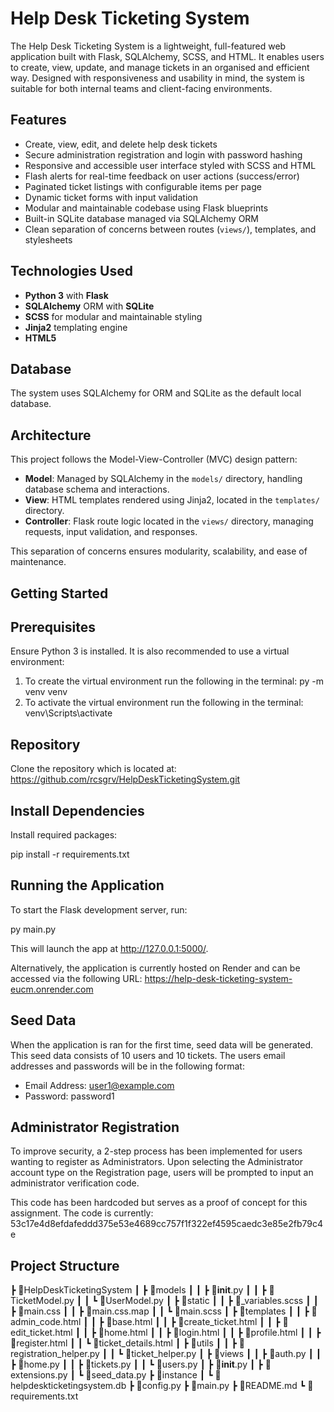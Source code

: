 # Help Desk Ticketing System

The Help Desk Ticketing System is a lightweight, full-featured web application built with Flask, SQLAlchemy, SCSS, and HTML. It enables users to create, view, update, and manage  tickets in an organised and efficient way. Designed with responsiveness and usability in mind, the system is suitable for both internal teams and client-facing environments. 

## Features

- Create, view, edit, and delete help desk tickets
- Secure administration registration and login with password hashing
- Responsive and accessible user interface styled with SCSS and HTML
- Flash alerts for real-time feedback on user actions (success/error)
- Paginated ticket listings with configurable items per page
- Dynamic ticket forms with input validation
- Modular and maintainable codebase using Flask blueprints
- Built-in SQLite database managed via SQLAlchemy ORM
- Clean separation of concerns between routes (`views/`), templates, and stylesheets

## Technologies Used

- **Python 3** with **Flask**
- **SQLAlchemy** ORM with **SQLite**
- **SCSS** for modular and maintainable styling
- **Jinja2** templating engine
- **HTML5**

## Database
The system uses SQLAlchemy for ORM and SQLite as the default local database. 

## Architecture

This project follows the Model-View-Controller (MVC) design pattern:

- **Model**: Managed by SQLAlchemy in the `models/` directory, handling database schema and interactions.
- **View**: HTML templates rendered using Jinja2, located in the `templates/` directory.
- **Controller**: Flask route logic located in the `views/` directory, managing requests, input validation, and responses.

This separation of concerns ensures modularity, scalability, and ease of maintenance.

## Getting Started

## Prerequisites

Ensure Python 3 is installed. It is also recommended to use a virtual environment:

1) To create the virtual environment run the following in the terminal: py -m venv venv
2) To activate the virtual environment run the following in the terminal: venv\Scripts\activate

## Repository

Clone the repository which is located at: https://github.com/rcsgrv/HelpDeskTicketingSystem.git

## Install Dependencies

Install required packages:

pip install -r requirements.txt

## Running the Application

To start the Flask development server, run:

py main.py

This will launch the app at http://127.0.0.1:5000/.

Alternatively, the application is currently hosted on Render and can be accessed via the following URL: https://help-desk-ticketing-system-eucm.onrender.com

## Seed Data

When the application is ran for the first time, seed data will be generated. This seed data consists of 10 users and 10 tickets. The users email addresses and passwords will be in the following format:

- Email Address: user1@example.com
- Password: password1


## Administrator Registration

To improve security, a 2-step process has been implemented for users wanting to register as Administrators. Upon selecting the Administrator account type on the Registration page, users will be prompted to input an administrator verification code. 

This code has been hardcoded but serves as a proof of concept for this assignment. The code is currently: 53c17e4d8efdafeddd375e53e4689cc757f1f322ef4595caedc3e85e2fb79c4e

## Project Structure

┣ 📂HelpDeskTicketingSystem
┃ ┣ 📂models
┃ ┃ ┣ 📜__init__.py
┃ ┃ ┣ 📜TicketModel.py
┃ ┃ ┗ 📜UserModel.py
┃ ┣ 📂static
┃ ┃ ┣ 📜_variables.scss
┃ ┃ ┣ 📜main.css
┃ ┃ ┣ 📜main.css.map
┃ ┃ ┗ 📜main.scss
┃ ┣ 📂templates
┃ ┃ ┣ 📜admin_code.html
┃ ┃ ┣ 📜base.html
┃ ┃ ┣ 📜create_ticket.html
┃ ┃ ┣ 📜edit_ticket.html
┃ ┃ ┣ 📜home.html
┃ ┃ ┣ 📜login.html
┃ ┃ ┣ 📜profile.html
┃ ┃ ┣ 📜register.html
┃ ┃ ┗ 📜ticket_details.html
┃ ┣ 📂utils
┃ ┃ ┣ 📜registration_helper.py
┃ ┃ ┗ 📜ticket_helper.py
┃ ┣ 📂views
┃ ┃ ┣ 📜auth.py
┃ ┃ ┣ 📜home.py
┃ ┃ ┣ 📜tickets.py
┃ ┃ ┗ 📜users.py
┃ ┣ 📜__init__.py
┃ ┣ 📜extensions.py
┃ ┗ 📜seed_data.py
┣ 📂instance
┃ ┗ 📜helpdeskticketingsystem.db
┣ 📜config.py
┣ 📜main.py
┣ 📜README.md
┗ 📜requirements.txt
